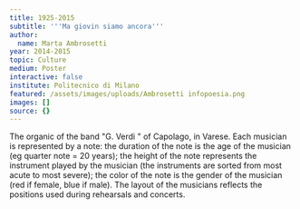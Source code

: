 ```yaml
---
title: 1925-2015
subtitle: '''Ma giovin siamo ancora'''
author:
  name: Marta Ambrosetti
year: 2014-2015
topic: Culture
medium: Poster
interactive: false
institute: Politecnico di Milano
featured: /assets/images/uploads/Ambrosetti infopoesia.png
images: []
source: {}
---
```

The organic of the band "G. Verdi " of Capolago, in Varese. Each musician is represented by a note: the duration of the note is the age of the musician (eg quarter note = 20 years); the height of the note represents the instrument played by the musician (the instruments are sorted from most acute to most severe); the color of the note is the gender of the musician (red if female, blue if male). The layout of the musicians reflects the positions used during rehearsals and concerts.

